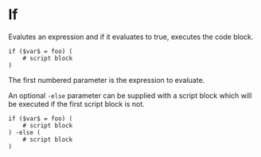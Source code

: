 # If #

Evalutes an expression and if it evaluates to true, executes the code block.

    if ($var$ = foo) (
        # script block
    )

The first numbered parameter is the expression to evaluate.

An optional `-else` parameter can be supplied with a script block which will be executed if the first script block is not.

    if ($var$ = foo) (
        # script block
    ) -else (
        # script block
    )
